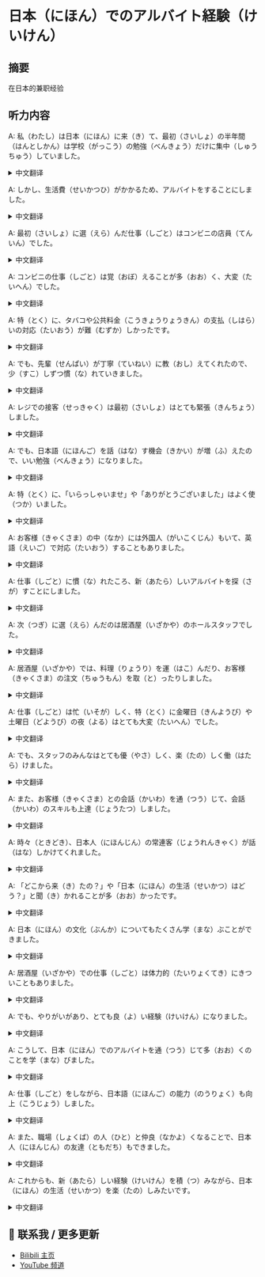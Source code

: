 # 日本（にほん）でのアルバイト経験（けいけん）

## 摘要

在日本的兼职经验

## 听力内容

A: 私（わたし）は日本（にほん）に来（き）て、最初（さいしょ）の半年間（はんとしかん）は学校（がっこう）の勉強（べんきょう）だけに集中（しゅうちゅう）していました。

<details>
<summary>中文翻译</summary>
我刚来日本时，最初的半年都专注于学校的学习。
</details>

A: しかし、生活費（せいかつひ）がかかるため、アルバイトをすることにしました。

<details>
<summary>中文翻译</summary>
但因为生活开销大，我决定开始打工。
</details>

A: 最初（さいしょ）に選（えら）んだ仕事（しごと）はコンビニの店員（てんいん）でした。

<details>
<summary>中文翻译</summary>
我选择的第一份工作是便利店店员。
</details>

A: コンビニの仕事（しごと）は覚（おぼ）えることが多（おお）く、大変（たいへん）でした。

<details>
<summary>中文翻译</summary>
便利店的工作要记的东西很多，很辛苦。
</details>

A: 特（とく）に、タバコや公共料金（こうきょうりょうきん）の支払（しはら）いの対応（たいおう）が難（むずか）しかったです。

<details>
<summary>中文翻译</summary>
特别是，处理香烟和公共费用的支付问题比较困难。
</details>

A: でも、先輩（せんぱい）が丁寧（ていねい）に教（おし）えてくれたので、少（すこ）しずつ慣（な）れていきました。

<details>
<summary>中文翻译</summary>
不过前辈很耐心地教我，我慢慢就适应了。
</details>

A: レジでの接客（せっきゃく）は最初（さいしょ）はとても緊張（きんちょう）しました。

<details>
<summary>中文翻译</summary>
刚开始在收银台接待客人时特别紧张。
</details>

A: でも、日本語（にほんご）を話（はな）す機会（きかい）が増（ふ）えたので、いい勉強（べんきょう）になりました。

<details>
<summary>中文翻译</summary>
但说日语的机会变多了，成了很好的练习。
</details>

A: 特（とく）に、「いらっしゃいませ」や「ありがとうございました」はよく使（つか）いました。

<details>
<summary>中文翻译</summary>
特别是'欢迎光临'和'谢谢惠顾'这些常用语。
</details>

A: お客様（きゃくさま）の中（なか）には外国人（がいこくじん）もいて、英語（えいご）で対応（たいおう）することもありました。

<details>
<summary>中文翻译</summary>
客人中也有外国人，有时需要用英语交流。
</details>

A: 仕事（しごと）に慣（な）れたころ、新（あたら）しいアルバイトを探（さが）すことにしました。

<details>
<summary>中文翻译</summary>
适应工作后，我开始找新的兼职。
</details>

A: 次（つぎ）に選（えら）んだのは居酒屋（いざかや）のホールスタッフでした。

<details>
<summary>中文翻译</summary>
接下来选择了居酒屋的服务员工作。
</details>

A: 居酒屋（いざかや）では、料理（りょうり）を運（はこ）んだり、お客様（きゃくさま）の注文（ちゅうもん）を取（と）ったりしました。

<details>
<summary>中文翻译</summary>
在居酒屋要端菜、帮客人点单。
</details>

A: 仕事（しごと）は忙（いそが）しく、特（とく）に金曜日（きんようび）や土曜日（どようび）の夜（よる）はとても大変（たいへん）でした。

<details>
<summary>中文翻译</summary>
工作很忙，特别是周五周六晚上特别辛苦。
</details>

A: でも、スタッフのみんなはとても優（やさ）しく、楽（たの）しく働（はたら）けました。

<details>
<summary>中文翻译</summary>
但同事们都很友善，工作得很开心。
</details>

A: また、お客様（きゃくさま）との会話（かいわ）を通（つう）じて、会話（かいわ）のスキルも上達（じょうたつ）しました。

<details>
<summary>中文翻译</summary>
通过与客人交流，我的对话能力也提高了。
</details>

A: 時々（ときどき）、日本人（にほんじん）の常連客（じょうれんきゃく）が話（はな）しかけてくれました。

<details>
<summary>中文翻译</summary>
时不时会有日本熟客主动跟我聊天。
</details>

A: 「どこから来（き）たの？」や「日本（にほん）の生活（せいかつ）はどう？」と聞（き）かれることが多（おお）かったです。

<details>
<summary>中文翻译</summary>
经常被问'从哪里来的？''在日本生活怎么样？'
</details>

A: 日本（にほん）の文化（ぶんか）についてもたくさん学（まな）ぶことができました。

<details>
<summary>中文翻译</summary>
也学到了很多日本文化。
</details>

A: 居酒屋（いざかや）での仕事（しごと）は体力的（たいりょくてき）にきついこともありました。

<details>
<summary>中文翻译</summary>
居酒屋的工作有时体力上很吃力。
</details>

A: でも、やりがいがあり、とても良（よ）い経験（けいけん）になりました。

<details>
<summary>中文翻译</summary>
但很有成就感，是非常宝贵的经历。
</details>

A: こうして、日本（にほん）でのアルバイトを通（つう）じて多（おお）くのことを学（まな）びました。

<details>
<summary>中文翻译</summary>
就这样，通过在日本的打工经历学到了很多。
</details>

A: 仕事（しごと）をしながら、日本語（にほんご）の能力（のうりょく）も向上（こうじょう）しました。

<details>
<summary>中文翻译</summary>
边工作边提高了日语能力。
</details>

A: また、職場（しょくば）の人（ひと）と仲良（なかよ）くなることで、日本人（にほんじん）の友達（ともだち）もできました。

<details>
<summary>中文翻译</summary>
还通过和同事相处交到了日本朋友。
</details>

A: これからも、新（あたら）しい経験（けいけん）を積（つ）みながら、日本（にほん）の生活（せいかつ）を楽（たの）しみたいです。

<details>
<summary>中文翻译</summary>
今后也想继续积累新经验，享受在日本的生活。
</details>


## 📢 联系我 / 更多更新

- [Bilibili 主页](https://space.bilibili.com/393573154?spm_id_from=333.1007.0.0)
- [YouTube 频道](https://www.youtube.com/@JapaneseListeningRoom)
